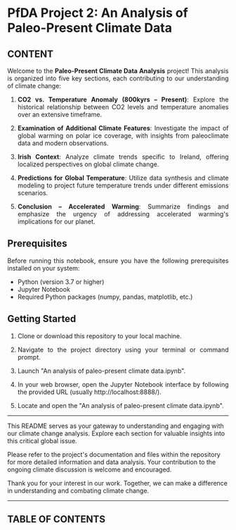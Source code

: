 # PfDA Project 2: An Analysis of Paleo-Present Climate Data

## CONTENT

<div align="justify">

Welcome to the **Paleo-Present Climate Data Analysis** project! This analysis is organized into five key sections, each contributing to our understanding of climate change:

1. **CO2 vs. Temperature Anomaly (800kyrs – Present)**: Explore the historical relationship between CO2 levels and temperature anomalies over an extensive timeframe.

2. **Examination of Additional Climate Features**: Investigate the impact of global warming on polar ice coverage, with insights from paleoclimate data and modern observations.

3. **Irish Context**: Analyze climate trends specific to Ireland, offering localized perspectives on global climate change.

4. **Predictions for Global Temperature**: Utilize data synthesis and climate modeling to project future temperature trends under different emissions scenarios.

5. **Conclusion – Accelerated Warming**: Summarize findings and emphasize the urgency of addressing accelerated warming's implications for our planet.</div>  

## Prerequisites

<div align="justify">

Before running this notebook, ensure you have the following prerequisites installed on your system:
- Python (version 3.7 or higher)
- Jupyter Notebook
- Required Python packages (numpy, pandas, matplotlib, etc.)</div>

## Getting Started

<div align="justify">

1. Clone or download this repository to your local machine.

2. Navigate to the project directory using your terminal or command prompt.

3. Launch "An analysis of paleo-present climate data.ipynb".

4. In your web browser, open the Jupyter Notebook interface by following the provided URL (usually http://localhost:8888/).

5. Locate and open the "An analysis of paleo-present climate data.ipynb".</div>

***

This README serves as your gateway to understanding and engaging with our climate change analysis. Explore each section for valuable insights into this critical global issue.

Please refer to the project's documentation and files within the repository for more detailed information and data analysis. Your contribution to the ongoing climate discussion is welcome and encouraged.

Thank you for your interest in our work. Together, we can make a difference in understanding and combating climate change.

***

## TABLE OF CONTENTS

</div>